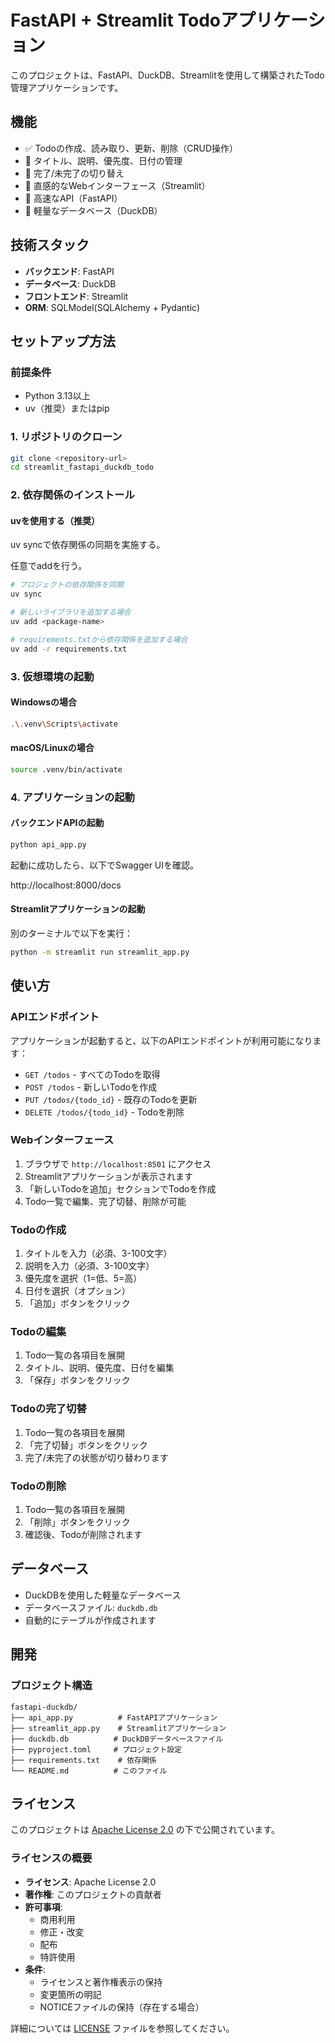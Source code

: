 # FastAPI + Streamlit Todoアプリケーション

このプロジェクトは、FastAPI、DuckDB、Streamlitを使用して構築されたTodo管理アプリケーションです。

## 機能

- ✅ Todoの作成、読み取り、更新、削除（CRUD操作）
- 📝 タイトル、説明、優先度、日付の管理
- 🎯 完了/未完了の切り替え
- 🎨 直感的なWebインターフェース（Streamlit）
- 🚀 高速なAPI（FastAPI）
- 💾 軽量なデータベース（DuckDB）

## 技術スタック

- **バックエンド**: FastAPI
- **データベース**: DuckDB
- **フロントエンド**: Streamlit
- **ORM**: SQLModel(SQLAlchemy + Pydantic)

## セットアップ方法

### 前提条件

- Python 3.13以上
- uv（推奨）またはpip

### 1. リポジトリのクローン

```bash
git clone <repository-url>
cd streamlit_fastapi_duckdb_todo
```

### 2. 依存関係のインストール

#### uvを使用する（推奨）

uv syncで依存関係の同期を実施する。

任意でaddを行う。

```bash
# プロジェクトの依存関係を同期
uv sync

# 新しいライブラリを追加する場合
uv add <package-name>

# requirements.txtから依存関係を追加する場合
uv add -r requirements.txt
```

### 3. 仮想環境の起動

#### Windowsの場合

```bash
.\.venv\Scripts\activate  
```

#### macOS/Linuxの場合

```bash
source .venv/bin/activate
```

### 4. アプリケーションの起動

#### バックエンドAPIの起動

```bash
python api_app.py
```

起動に成功したら、以下でSwagger UIを確認。

http://localhost:8000/docs

#### Streamlitアプリケーションの起動

別のターミナルで以下を実行：

```bash
python -m streamlit run streamlit_app.py
```

## 使い方

### APIエンドポイント

アプリケーションが起動すると、以下のAPIエンドポイントが利用可能になります：

- `GET /todos` - すべてのTodoを取得
- `POST /todos` - 新しいTodoを作成
- `PUT /todos/{todo_id}` - 既存のTodoを更新
- `DELETE /todos/{todo_id}` - Todoを削除

### Webインターフェース

1. ブラウザで `http://localhost:8501` にアクセス
2. Streamlitアプリケーションが表示されます
3. 「新しいTodoを追加」セクションでTodoを作成
4. Todo一覧で編集、完了切替、削除が可能

### Todoの作成

1. タイトルを入力（必須、3-100文字）
2. 説明を入力（必須、3-100文字）
3. 優先度を選択（1=低、5=高）
4. 日付を選択（オプション）
5. 「追加」ボタンをクリック

### Todoの編集

1. Todo一覧の各項目を展開
2. タイトル、説明、優先度、日付を編集
3. 「保存」ボタンをクリック

### Todoの完了切替

1. Todo一覧の各項目を展開
2. 「完了切替」ボタンをクリック
3. 完了/未完了の状態が切り替わります

### Todoの削除

1. Todo一覧の各項目を展開
2. 「削除」ボタンをクリック
3. 確認後、Todoが削除されます

## データベース

- DuckDBを使用した軽量なデータベース
- データベースファイル: `duckdb.db`
- 自動的にテーブルが作成されます

## 開発

### プロジェクト構造

```
fastapi-duckdb/
├── api_app.py          # FastAPIアプリケーション
├── streamlit_app.py    # Streamlitアプリケーション
├── duckdb.db          # DuckDBデータベースファイル
├── pyproject.toml     # プロジェクト設定
├── requirements.txt    # 依存関係
└── README.md          # このファイル
```

## ライセンス

このプロジェクトは [Apache License 2.0](LICENSE) の下で公開されています。

### ライセンスの概要

- **ライセンス**: Apache License 2.0
- **著作権**: このプロジェクトの貢献者
- **許可事項**: 
  - 商用利用
  - 修正・改変
  - 配布
  - 特許使用
- **条件**: 
  - ライセンスと著作権表示の保持
  - 変更箇所の明記
  - NOTICEファイルの保持（存在する場合）

詳細については [LICENSE](LICENSE) ファイルを参照してください。